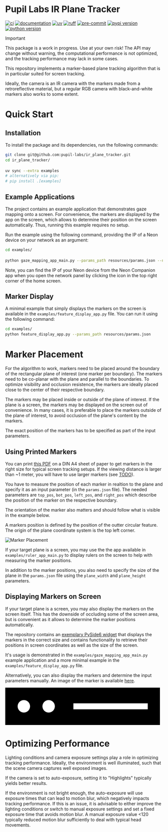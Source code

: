 # Pupil Labs IR Plane Tracker

[![ci](https://github.com/pupil-labs/pl-ir-plane-tracker/actions/workflows/main.yml/badge.svg)](https://github.com/pupil-labs/pl-ir-plane-tracker/actions/workflows/main.yml)
[![documentation](https://img.shields.io/badge/docs-mkdocs-708FCC.svg?style=flat)](https://pupil-labs.github.io/pl-ir-plane-tracker/)
[![uv](https://img.shields.io/endpoint?url=https://raw.githubusercontent.com/astral-sh/uv/main/assets/badge/v0.json)](https://github.com/astral-sh/uv)
[![ruff](https://img.shields.io/endpoint?url=https://raw.githubusercontent.com/astral-sh/ruff/main/assets/badge/v2.json)](https://github.com/astral-sh/ruff)
[![pre-commit](https://img.shields.io/badge/pre_commit-black?logo=pre-commit&logoColor=FAB041)](https://github.com/pre-commit/pre-commit)
[![pypi version](https://img.shields.io/pypi/v/pupil-labs-ir-plane-tracker.svg)](https://pypi.org/project/pupil-labs-ir-plane-tracker/)
[![python version](https://img.shields.io/pypi/pyversions/pupil-labs-ir-plane-tracker)](https://pypi.org/project/pupil-labs-ir-plane-tracker/)

> [!IMPORTANT]
> This package is a work in progress. Use at your own risk!
> The API may change without warning, the computational performance is not optimized, and the tracking performance may lack in some cases.

This repository implements a marker-based plane tracking algorithm that is in particular suited for screen tracking.

Ideally, the camera is an IR camera with the markers made from a retroreflective material, but a regular RGB camera with black-and-white markers also works to some extent.

# Quick Start

## Installation

To install the package and its dependencies, run the following commands:

```bash
git clone git@github.com:pupil-labs/ir_plane_tracker.git
cd ir_plane_tracker/

uv sync --extra examples
# alternatively via pip:
# pip install .[examples]
```

## Example Applications

The project contains an example application that demonstrates gaze mapping onto a screen. For convenience, the markers are displayed by the app on the screen, which allows to determine their position on the screen automatically. Thus, running this example requires no setup.

Run the example using the following command, providing the IP of a Neon device on your network as an argument:

```bash
cd examples/

python gaze_mapping_app_main.py --params_path resources/params.json --neon_ip <NEON_IP_ADDRESS>
```

Note, you can find the IP of your Neon device from the Neon Companion app when you open the network panel by clicking the icon in the top right corner of the home screen.

## Marker Display

A minimal example that simply displays the markers on the screen is available in the `examples/feature_display_app.py` file. You can run it using the following command:

```bash
cd examples/
python feature_display_app.py --params_path resources/params.json
```

# Marker Placement

For the algorithm to work, markers need to be placed around the boundary of the rectangular plane of interest (one marker per boundary). The markers need to be co-planar with the plane and parallel to the boundaries. To optimize visibility and occlusion resistence, the markers are ideally placed close to the center of their respective boundary.

The markers may be placed inside or outside of the plane of interest. If the plane is a screen, the markers may be displayed on the screen out of convenience. In many cases, it is preferable to place the markers outside of the plane of interest, to avoid occlusion of the plane's content by the markers.

The exact position of the markers has to be specified as part of the input parameters.

## Using Printed Markers

You can print [this PDF](https://github.com/pupil-labs/ir_plane_tracker/blob/main/features-A4.pdf) on a DIN A4 sheet of paper to get markers in the right size for typical screen tracking setups. If the viewing distance is larger than ~1 meter, you will have to use larger markers (see [TODO]()).

You have to measure the position of each marker in realtion to the plane and specify it as an input parameter (in the `params.json` file). The needed parameters are `top_pos`, `bot_pos`, `left_pos`, and `right_pos` which describe the position of the marker on the respective boundary.

The orientation of the marker also matters and should follow what is visible in the example below.

A markers position is defined by the position of the outter circular feature. The origin of the plane coordinate system is the top left corner.

![Marker Placement](marker_placement.png)

If your target plane is a screen, you may use the the app available in `examples/ruler_app_main.py` to display rulers on the screen to help with measuring the marker positions.

In addition to the marker positions, you also need to specify the size of the plane in the `params.json` file using the `plane_width` and `plane_height` parameters.

## Displaying Markers on Screen

If your target plane is a screen, you may also display the markers on the screen itself. This has the downside of occluding some of the screen area, but is convenient as it allows to determine the marker positions automatically.

The repository contains an [exemplary PySide6 widget](https://github.com/pupil-labs/ir_plane_tracker/blob/main/src/pupil_labs/ir_plane_tracker/feature_overlay.py) that displays the markers in the correct size and contains functionality to retrieve their positions in screen coordinates as well as the size of the screen.

It's usage is demonstrated in the `examples/gaze_mapping_app_main.py` example application and a more minimal example in the `examples/feature_display_app.py` file.

Alternatively, you can also display the markers and determine the input parameters manually. An image of the marker is available [here](https://github.com/pupil-labs/ir_plane_tracker/blob/main/feature.png).

![Marker Example](feature.png)

# Optimizing Performance

Lighting conditions and camera exposure settings play a role in optimizing tracking performance. Ideally, the environment is well illuminated, such that the scene camera captures well exposed images.

If the camera is set to auto-exposure, setting it to "Highlights" typically yields better results.

If the environment is not bright enough, the auto-exposure will use exposure times that can lead to motion blur, which negatively impacts tracking performance. If this is an issue, it is advisable to either improve the lighting conditions or switch to manual exposure settings and set a fixed exposure time that avoids motion blur. A manual exposure value <120 typically reduced motion blur sufficiently to deal with typical head movements.
